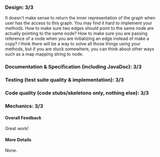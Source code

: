 ### Design: 3/3
It doesn't make sense to return the inner representation of the graph when user has the access to this graph.
You may find it hard to implement your methods. How to make sure two edges should point to the same node are actually pointing to the same node? How to make sure you are passing reference of a node when you are initializing an edge instead of make a copy? I think there will be a way to solve all those things using your methods, but if you are stuck somewhere, you can think about other ways such as a map mapping string to node.
### Documentation & Specification (including JavaDoc): 3/3

### Testing (test suite quality & implementation): 3/3

### Code quality (code stubs/skeletons only, nothing else): 3/3

### Mechanics: 3/3

#### Overall Feedback

Great work!

#### More Details

None.
